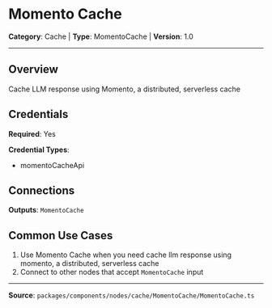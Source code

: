 # Momento Cache

**Category**: Cache | **Type**: MomentoCache | **Version**: 1.0

---

## Overview

Cache LLM response using Momento, a distributed, serverless cache

## Credentials

**Required**: Yes

**Credential Types**:
- momentoCacheApi

## Connections

**Outputs**: `MomentoCache`

## Common Use Cases

1. Use Momento Cache when you need cache llm response using momento, a distributed, serverless cache
2. Connect to other nodes that accept `MomentoCache` input

---

**Source**: `packages/components/nodes/cache/MomentoCache/MomentoCache.ts`